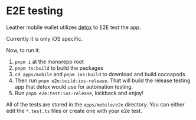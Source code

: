 # E2E testing

Leather mobile wallet utilizes [detox](https://github.com/wix/Detox) to E2E test the app.

Currently it is only iOS specific.

Now, to run it:

1. `pnpm i` at the monorepo root
2. `pnpm ts:build` to build the packages
3. `cd apps/mobile` and `pnpm ios:build` to download and build cocoapods
4. Then run `pnpm e2e:build:ios-release`. That will build the release testing app that detox would use for automation testing.
5. Run `pnpm e2e:test:ios-release`, kickback and enjoy!

All of the tests are stored in the `apps/mobile/e2e` directory. You can either edit the `*.test.ts` files or create one with your e2e test.
